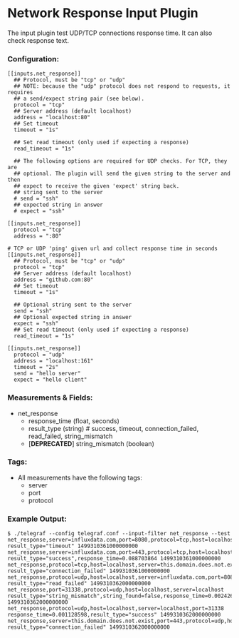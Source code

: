 # Network Response Input Plugin

The input plugin test UDP/TCP connections response time.
It can also check response text.

### Configuration:

```
[[inputs.net_response]]
  ## Protocol, must be "tcp" or "udp"
  ## NOTE: because the "udp" protocol does not respond to requests, it requires
  ## a send/expect string pair (see below).
  protocol = "tcp"
  ## Server address (default localhost)
  address = "localhost:80"
  ## Set timeout
  timeout = "1s"

  ## Set read timeout (only used if expecting a response)
  read_timeout = "1s"

  ## The following options are required for UDP checks. For TCP, they are
  ## optional. The plugin will send the given string to the server and then
  ## expect to receive the given 'expect' string back.
  ## string sent to the server
  # send = "ssh"
  ## expected string in answer
  # expect = "ssh"

[[inputs.net_response]]
  protocol = "tcp"
  address = ":80"

# TCP or UDP 'ping' given url and collect response time in seconds
[[inputs.net_response]]
  ## Protocol, must be "tcp" or "udp"
  protocol = "tcp"
  ## Server address (default localhost)
  address = "github.com:80"
  ## Set timeout
  timeout = "1s"

  ## Optional string sent to the server
  send = "ssh"
  ## Optional expected string in answer
  expect = "ssh"
  ## Set read timeout (only used if expecting a response)
  read_timeout = "1s"

[[inputs.net_response]]
  protocol = "udp"
  address = "localhost:161"
  timeout = "2s"
  send = "hello server"
  expect = "hello client"
```

### Measurements & Fields:

- net_response
    - response_time (float, seconds)
    - result_type (string) # success, timeout, connection_failed, read_failed, string_mismatch
    - [**DEPRECATED**] string_mismatch (boolean)

### Tags:

- All measurements have the following tags:
    - server
    - port
    - protocol

### Example Output:

```
$ ./telegraf --config telegraf.conf --input-filter net_response --test
net_response,server=influxdata.com,port=8080,protocol=tcp,host=localhost result_type="timeout" 1499310361000000000
net_response,server=influxdata.com,port=443,protocol=tcp,host=localhost result_type="success",response_time=0.088703864 1499310361000000000
net_response,protocol=tcp,host=localhost,server=this.domain.does.not.exist,port=443 result_type="connection_failed" 1499310361000000000
net_response,protocol=udp,host=localhost,server=influxdata.com,port=8080 result_type="read_failed" 1499310362000000000
net_response,port=31338,protocol=udp,host=localhost,server=localhost result_type="string_mismatch",string_found=false,response_time=0.00242682 1499310362000000000
net_response,protocol=udp,host=localhost,server=localhost,port=31338 response_time=0.001128598,result_type="success" 1499310362000000000
net_response,server=this.domain.does.not.exist,port=443,protocol=udp,host=localhost result_type="connection_failed" 1499310362000000000
```
